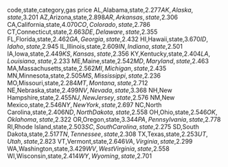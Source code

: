 code,state,category,gas price
AL,Alabama,state,$2.277
AK,Alaska,state,$3.201
AZ,Arizona,state,$2.898
AR,Arkansas,state,$2.306
CA,California,state,$4.070
CO,Colorado,state,$2.786
CT,Connecticut,state,$2.663
DE,Delaware,state,$2.355
FL,Florida,state,$2.462
GA,Georgia,state,$2.432
HI,Hawaii,state,$3.670
ID,Idaho,state,$2.945
IL,Illinois,state,$2.609
IN,Indiana,state,$2.501
IA,Iowa,state,$2.449
KS,Kansas,state,$2.356
KY,Kentucky,state,$2.404
LA,Louisiana,state,$2.233
ME,Maine,state,$2.542
MD,Maryland,state,$2.463
MA,Massachusetts,state,$2.562
MI,Michigan,state,$2.435
MN,Minnesota,state,$2.505
MS,Mississippi,state,$2.236
MO,Missouri,state,$2.284
MT,Montana,state,$2.712
NE,Nebraska,state,$2.499
NV,Nevada,state,$3.368
NH,New Hampshire,state,$2.455
NJ,New Jersey,state,$2.576
NM,New Mexico,state,$2.546
NY,New York,state,$2.697
NC,North Carolina,state,$2.406
ND,North Dakota,state,$2.558
OH,Ohio,state,$2.546
OK,Oklahoma,state,$2.322
OR,Oregon,state,$3.344
PA,Pennsylvania,state,$2.778
RI,Rhode Island,state,$2.503
SC,South Carolina,state,$2.275
SD,South Dakota,state,$2.517
TN,Tennessee,state,$2.308
TX,Texas,state,$2.253
UT,Utah,state,$2.823
VT,Vermont,state,$2.646
VA,Virginia,state,$2.299
WA,Washington,state,$3.429
WV,West Virginia,state,$2.558
WI,Wisconsin,state,$2.414
WY,Wyoming,state,$2.701
